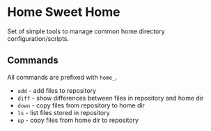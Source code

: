 # Home Sweet Home

Set of simple tools to manage common home directory configuration/scripts.

## Commands

All commands are prefixed with `home_`.

- `add` - add files to repository
- `diff` - show differences between files in repository and home dir
- `down` - copy files from repository to home dir
- `ls` - list files stored in repository
- `up` - copy files from home dir to repository
